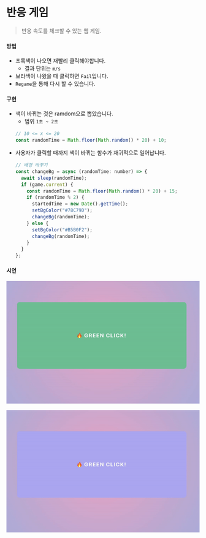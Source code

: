 # 반응 게임

> 반응 속도를 체크할 수 있는 웹 게임.



#### 방법

- 초록색이 나오면 재빨리 클릭해야합니다.
  - 결과 단위는 `m/s`
- 보라색이 나왔을 때 클릭하면 `Fail`입니다.
- `Regame`을 통해 다시 할 수 있습니다.



#### 구현

- 색이 바뀌는 것은 ramdom으로 뽑았습니다.
  - 범위 `1초 ~ 2초`
  ```javascript
  // 10 <= x <= 20
  const randomTime = Math.floor(Math.random() * 20) + 10;
  ```
- 사용자가 클릭할 때까지 색이 바뀌는 함수가 재귀적으로 일어납니다.
  ```javascript
  // 배경 바꾸기
  const changeBg = async (randomTime: number) => {
    await sleep(randomTime);
    if (game.current) {
      const randomTime = Math.floor(Math.random() * 20) + 15;
      if (randomTime % 2) {
        startedTime = new Date().getTime();
        setBgColor("#78C79D");
        changeBg(randomTime);
      } else {
        setBgColor("#B5B0F2");
        changeBg(randomTime);
      }
    }
  };
  ```



#### 시연

![success](README.assets/success.gif)



![failed](README.assets/failed.gif)
